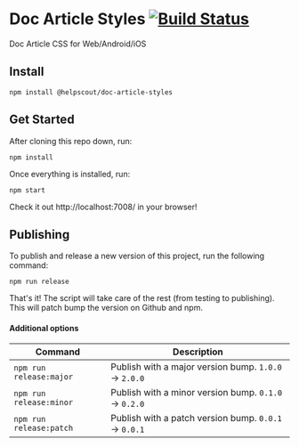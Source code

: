 # Doc Article Styles [![Build Status](https://travis-ci.org/helpscout/doc-article-styles.svg?branch=master)](https://travis-ci.org/helpscout/doc-article-styles)

Doc Article CSS for Web/Android/iOS

## Install

```
npm install @helpscout/doc-article-styles
```


## Get Started

After cloning this repo down, run:

```
npm install
```

Once everything is installed, run:

```
npm start
```

Check it out http://localhost:7008/ in your browser!


## Publishing

To publish and release a new version of this project, run the following command:

```
npm run release
```

That's it! The script will take care of the rest (from testing to publishing). This will patch bump the version on Github and npm.

#### Additional options

| Command | Description|
| --- | --- |
| `npm run release:major` | Publish with a major version bump. `1.0.0` -> `2.0.0` |
| `npm run release:minor` | Publish with a minor version bump. `0.1.0` -> `0.2.0`|
| `npm run release:patch` | Publish with a patch version bump. `0.0.1` -> `0.0.1` |
